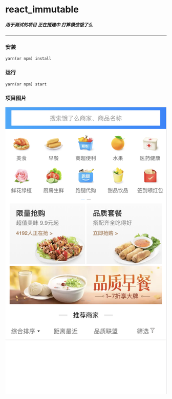 # react_immutable
##### 用于测试的项目 正在搭建中 打算模仿饿了么
----

 ### 安装

```
yarn(or npm) install
```
 ### 运行

```
yarn(or npm) start
```
### 项目图片

![image](https://github.com/weizheng1992/react_eleme/blob/master/Snipaste_2019-01-22_10-24-54.png)
